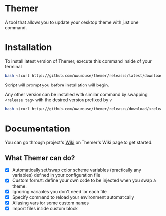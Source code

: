 # Themer 
A tool that allows you to update your desktop theme with just one command.

# Installation

To install latest version of Themer, execute this command inside of your terminal
```bash
bash <(curl https://github.com/uwumouse/themer/releases/latest/download/install.sh)
```
Script will prompt you before installation will begin.

Any other version can be installed with similar command by swapping `<release tag>` with the desired version prefixed by `v`
```bash
bash <(curl https://github.com/uwumouse/themer/releases/download/<release tag>/install.sh)
```

# Documentation
You can go through project's [Wiki](https://github.com/uwumouse/themer/wiki) on Themer's Wiki page to get started.

## What Themer can do?
- [X] Automatically set/swap color scheme variables (practically any variables) defined in your configuration file
- [X] Custom format: define your own code to be injected when you swap a theme.
- [X] Ignoring variables you don't need for each file
- [X] Specify command to reload your environment automatically
- [X] Aliasing vars for some custom names 
- [X] Import files inside custom block